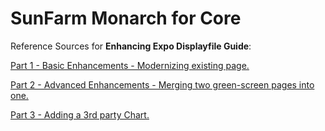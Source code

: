 # SunFarm Monarch for Core
Reference Sources for **Enhancing Expo Displayfile Guide**:


[Part 1 - Basic Enhancements - Modernizing existing page.](https://github.com/ASNA/SunFarm/blob/master/Enhancing%20Expo%20Displayfile%20Guide%20Part%201.pdf)


[Part 2 - Advanced Enhancements - Merging two green-screen pages into one.](https://github.com/ASNA/SunFarm/blob/master/Enhancing%20Expo%20Displayfile%20Guide%20Part%202.pdf)


[Part 3 - Adding a 3rd party Chart.](https://github.com/ASNA/SunFarm/blob/master/Enhancing%20Expo%20Displayfile%20Guide%20Part%203.pdf)
